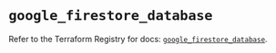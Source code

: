 # `google_firestore_database`

Refer to the Terraform Registry for docs: [`google_firestore_database`](https://registry.terraform.io/providers/hashicorp/google-beta/6.34.1/docs/resources/google_firestore_database).
